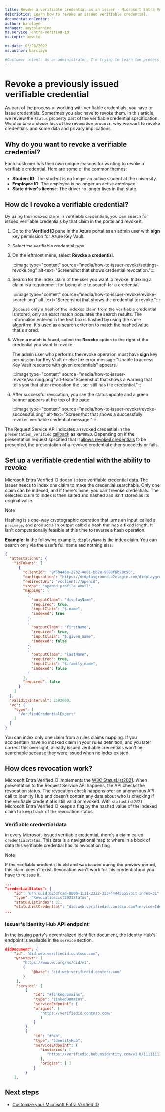```yaml
---
title: Revoke a verifiable credential as an issuer - Microsoft Entra Verified ID
description: Learn how to revoke an issued verifiable credential.
documentationCenter: ''
author: barclayn
manager: amycolannino
ms.service: entra-verified-id
ms.topic: how-to

ms.date: 07/28/2022
ms.author: barclayn

#Customer intent: As an administrator, I'm trying to learn the process of revoking verifiable credentials that I've issued.
---
```


# Revoke a previously issued verifiable credential

As part of the process of working with verifiable credentials, you have to issue credentials. Sometimes you also have to revoke them. In this article, we review the `Status` property part of the verifiable credential specification. We also take a closer look at the revocation process, why we want to revoke credentials, and some data and privacy implications.

## Why do you want to revoke a verifiable credential?

Each customer has their own unique reasons for wanting to revoke a verifiable credential. Here are some of the common themes:

- **Student ID**: The student is no longer an active student at the university.
- **Employee ID**: The employee is no longer an active employee.
- **State driver's license**: The driver no longer lives in that state.

## How do I revoke a verifiable credential?

By using the indexed claim in verifiable credentials, you can search for issued verifiable credentials by that claim in the portal and revoke it.

1. Go to the **Verified ID** pane in the Azure portal as an admin user with **sign** key permission for Azure Key Vault.
1. Select the verifiable credential type.
1. On the leftmost menu, select **Revoke a credential**.

   :::image type="content" source="media/how-to-issuer-revoke/settings-revoke.png" alt-text="Screenshot that shows credential revocation.":::

1. Search for the index claim of the user you want to revoke. Indexing a claim is a requirement for being able to search for a credential.

   :::image type="content" source="media/how-to-issuer-revoke/revoke-search.png" alt-text="Screenshot that shows the credential to revoke.":::
  
    Because only a hash of the indexed claim from the verifiable credential is stored, only an exact match populates the search results. The information entered in the text box is hashed by using the same algorithm. It's used as a search criterion to match the hashed value that's stored.
  
1. When a match is found, select the **Revoke** option to the right of the credential you want to revoke.

    The admin user who performs the revoke operation must have **sign** key permission for Key Vault or else the error message "Unable to access Key Vault resource with given credentials" appears.

   :::image type="content" source="media/how-to-issuer-revoke/warning.png" alt-text="Screenshot that shows a warning that tells you that after revocation the user still has the credential.":::

1. After successful revocation, you see the status update and a green banner appears at the top of the page.

   :::image type="content" source="media/how-to-issuer-revoke/revoke-successful.png" alt-text="Screenshot that shows a successfully revoked verifiable credential message.":::

The Request Service API indicates a revoked credential in the `presentation_verified` [callback](presentation-request-api.md#callback-events) as `REVOKED`. Depending on if the presentation request specified that it [allows revoked credentials](presentation-request-api.md#configurationvalidation-type) to be presented, the presentation of a revoked credential either succeeds or fails.

## Set up a verifiable credential with the ability to revoke

Microsoft Entra Verified ID doesn't store verifiable credential data. The issuer needs to index one claim to make the credential searchable. Only one claim can be indexed, and if there's none, you can't revoke credentials. The selected claim to index is then salted and hashed and isn't stored as its original value.

> [!NOTE]
> Hashing is a one-way cryptographic operation that turns an input, called a ```preimage```, and produces an output called a hash that has a fixed length. It isn't computationally feasible at this time to reverse a hash operation.

**Example:** In the following example, `displayName` is the index claim. You can search only via the user's full name and nothing else.

```json
{
  "attestations": {
    "idTokens": [
      {
        "clientId": "8d5b446e-22b2-4e01-bb2e-9070f6b20c90",
        "configuration": "https://didplayground.b2clogin.com/didplayground.onmicrosoft.com/B2C_1_sisu/v2.0/.well-known/openid-configuration",
        "redirectUri": "vcclient://openid",
        "scope": "openid profile email",
        "mapping": [
          {
            "outputClaim": "displayName",
            "required": true,
            "inputClaim": "$.name",
            "indexed": true
          },
          {
            "outputClaim": "firstName",
            "required": true,
            "inputClaim": "$.given_name",
            "indexed": false
          },
          {
            "outputClaim": "lastName",
            "required": true,
            "inputClaim": "$.family_name",
            "indexed": false
          }
        ],
        "required": false
      }
    ]
  },
  "validityInterval": 2592000,
  "vc": {
    "type": [
      "VerifiedCredentialExpert"
    ]
  }
}
```

You can index only one claim from a rules claims mapping. If you accidentally have no indexed claim in your rules definition, and you later correct this oversight, already issued verifiable credentials won't be searchable because they were issued when no index existed.

## How does revocation work?

Microsoft Entra Verified ID implements the [W3C StatusList2021](https://github.com/w3c/vc-status-list-2021/tree/343b8b59cddba4525e1ef355356ae760fc75904e). When presentation to the Request Service API happens, the API checks the revocation status. The revocation check happens over an anonymous API call to Identity Hub and doesn't contain any data about who is checking if the verifiable credential is still valid or revoked. With `statusList2021`, Microsoft Entra Verified ID keeps a flag by the hashed value of the indexed claim to keep track of the revocation status.

### Verifiable credential data

In every Microsoft-issued verifiable credential, there's a claim called `credentialStatus`. This data is a navigational map to where in a block of data this verifiable credential has its revocation flag.

> [!NOTE]
> If the verifiable credential is old and was issued during the preview period, this claim doesn't exist. Revocation won't work for this credential and you have to reissue it.

```json
...
"credentialStatus": { 
    "id": "urn:uuid:625dfcad-0000-1111-2222-333444445555?bit-index=31", 
    "type": "RevocationList2021Status", 
    "statusListIndex": 31, 
    "statusListCredential": "did:web:verifiedid.contoso.com?service=IdentityHub&queries=...data..." 
...
```

### Issuer's Identity Hub API endpoint

In the issuing party's decentralized identifier document, the Identity Hub's endpoint is available in the `service` section.

```json
didDocument": {
    "id": "did:web:verifiedid.contoso.com",
    "@context": [
        "https://www.w3.org/ns/did/v1",
        {
            "@base": "did:web:verifiedid.contoso.com"
        }
     ],
     "service": [
         {
             "id": "#linkeddomains",
             "type": "LinkedDomains",
             "serviceEndpoint": {
             "origins": [
                "https://verifiedid.contoso.com/"
                ]
             }
         },
         {
             "id": "#hub",
             "type": "IdentityHub",
             "serviceEndpoint": {
                "instances": [
                   "https://verifiedid.hub.msidentity.com/v1.0/11111111-2222-3333-4444-000000000000"
                ],
                "origins": [ ]
             }
         }
    ],
```

## Next steps

- [Customize your Microsoft Entra Verified ID](credential-design.md)
